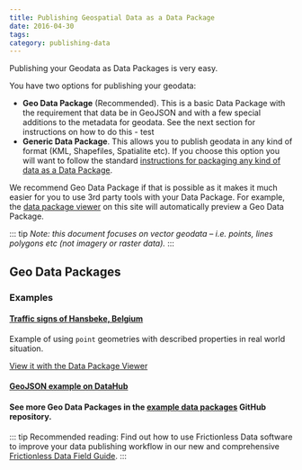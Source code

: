 ```yaml
---
title: Publishing Geospatial Data as a Data Package
date: 2016-04-30
tags:
category: publishing-data
---
```

    
Publishing your Geodata as Data Packages is very easy.

You have two options for publishing your geodata:

* **Geo Data Package** (Recommended). This is a basic Data Package with the
  requirement that data be in GeoJSON and with a few special additions to the
  metadata for geodata. See the next section for instructions on how to do
  this - test
* **Generic Data Package**. This allows you to publish geodata in any kind of
  format (KML, Shapefiles, Spatialite etc). If you choose this option you will
  want to follow the standard [instructions for packaging any kind of data as a
  Data Package][pub-any].

We recommend Geo Data Package if that is possible as it makes it much easier
for you to use 3rd party tools with your Data Package. For example, the [data
package viewer][dp-viewer] on this site will automatically preview a Geo Data Package.

::: tip
*Note: this document focuses on *vector* geodata &ndash; i.e. points, lines polygons etc (not
imagery or raster data).*
:::


## Geo Data Packages

### Examples

#### [Traffic signs of Hansbeke, Belgium](https://github.com/peterdesmet/traffic-signs-hansbeke)

Example of using `point` geometries with described properties in real world situation.

[View it with the Data Package Viewer][view-2]

[view-2]: http://data.okfn.org/tools/view?url=https%3A%2F%2Fgithub.com%2Fpeterdesmet%2Ftraffic-signs-hansbeke

#### [GeoJSON example on DataHub](https://datahub.io/examples/geojson-tutorial)

#### See more Geo Data Packages in the [example data packages](https://github.com/frictionlessdata/example-data-packages) GitHub repository.

::: tip
Recommended reading: Find out how to use Frictionless Data software to improve your data publishing workflow in our new and comprehensive [Frictionless Data Field Guide][field-guide].
:::

[dp]: /data-package
[dp-main]: /data-package
[tdp]: /data-package/#tabular-data-package
[ts]: /table-schema/
[ts-types]: https://specs.frictionlessdata.io/table-schema/#field-descriptors
[csv]: /blog/2018/07/09/csv/
[json]: http://en.wikipedia.org/wiki/JSON

[spec-dp]: https://specs.frictionlessdata.io/data-package/
[spec-tdp]: https://specs.frictionlessdata.io/tabular-data-package/
[spec-ts]: https://specs.frictionlessdata.io/table-schema/
[spec-csvddf]: https://specs.frictionlessdata.io/csv-dialect/

[publish]: /docs/publish/
[pub-tabular]: /blog/2016/07/21/publish-tabular/
[pub-online]: /blog/2016/08/29/publish-online/
[pub-any]: /blog/2016/07/21/publish-any/
[pub-geo]: /blog/2016/04/30/publish-geo/
[pub-faq]: /blog/2016/04/20/publish-faq/
[field-guide]: /data-package

[tools]: /software/
[dp-creator]: http://create.frictionlessdata.io
[dp-viewer]: http://create.frictionlessdata.io
